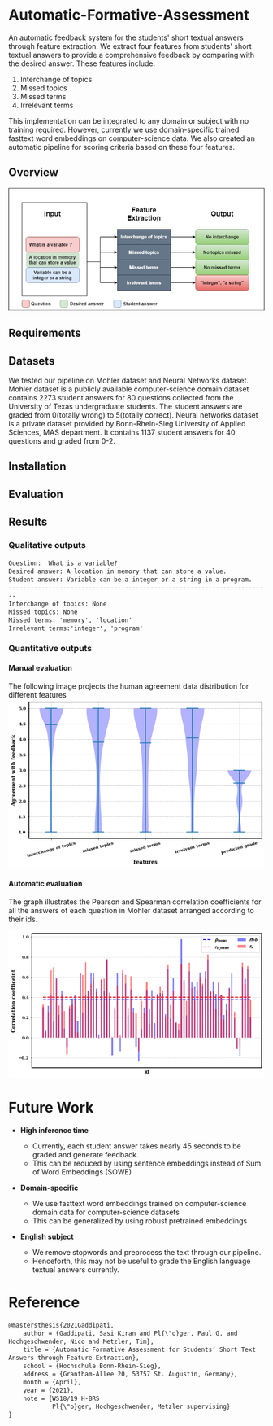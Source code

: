 # Automatic-Formative-Assessment

An automatic feedback system for the students' short textual answers through feature extraction. We extract four features from students' short textual answers to provide a comprehensive
feedback by comparing with the desired answer. These features include:
1. Interchange of topics
2. Missed topics
3. Missed terms
4. Irrelevant terms

This implementation can be integrated to any domain or subject with no training required. However, currently we use domain-specific trained fasttext word embeddings on computer-science 
data. We also created an automatic pipeline for scoring criteria based on these four features.

## Overview

![](images/feature_extraction.jpg)

## Requirements

## Datasets
 We tested our pipeline on Mohler dataset and Neural Networks dataset. Mohler dataset is a publicly available computer-science domain dataset contains 2273 student answers for 80 questions
collected from the University of Texas undergraduate students. The student answers are graded from 0(totally wrong) to 5(totally correct). Neural networks dataset is a private dataset 
provided by Bonn-Rhein-Sieg University of Applied Sciences, MAS department. It contains 1137 student answers for 40 questions and graded from 0-2.

## Installation

## Evaluation


## Results

### Qualitative outputs

```
Question:  What is a variable?
Desired answer: A location in memory that can store a value.
Student answer: Variable can be a integer or a string in a program.
------------------------------------------------------------------------
Interchange of topics: None
Missed topics: None
Missed terms: 'memory', 'location'
Irrelevant terms:'integer', 'program'
```

### Quantitative outputs


#### Manual evaluation
The following image projects the human agreement data distribution for different features
![](images/manual_violin_plot.png)

#### Automatic evaluation
The graph illustrates the Pearson and Spearman correlation coefficients for all the answers of each question in Mohler dataset arranged according to their ids.

![](images/correlation_coefficients.png)


# Future Work

* **High inference time**
	- Currently, each student answer takes nearly 45 seconds to be graded and generate feedback. 
	- This can be reduced by using sentence embeddings instead of Sum of Word Embeddings (SOWE)

* **Domain-specific**
	- We use fasttext word embeddings trained on computer-science domain data for computer-science datasets
	- This can be generalized by using robust pretrained embeddings

* **English subject**
	- We remove stopwords and preprocess the text through our pipeline.
 	- Henceforth, this may not be useful to grade the English language textual answers currently.


# Reference

```
@mastersthesis{2021Gaddipati,
    author = {Gaddipati, Sasi Kiran and Pl{\"o}ger, Paul G. and Hochgeschwender, Nico and Metzler, Tim},
    title = {Automatic Formative Assessment for Students’ Short Text Answers through Feature Extraction},
    school = {Hochschule Bonn-Rhein-Sieg},
    address = {Grantham-Allee 20, 53757 St. Augustin, Germany},
    month = {April},
    year = {2021},
    note = {WS18/19 H-BRS 
            Pl{\"o}ger, Hochgeschwender, Metzler supervising}
}
```
